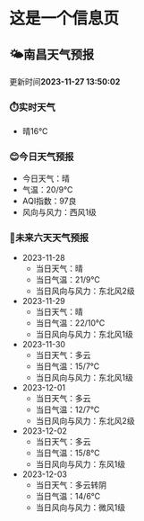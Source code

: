# 这是一个信息页 
## 🌤️**南昌**天气预报
更新时间**2023-11-27 13:50:02**
### ⏱️实时天气
- 晴16℃
### 😊今日天气预报
- 今日天气：晴
- 气温：20/9℃
- AQI指数：97良
- 风向与风力：西风1级
### 🤩未来六天天气预报
- 2023-11-28
  - 当日天气：晴
  - 当日气温：21/9℃
  - 当日风向与风力：东北风2级
- 2023-11-29
  - 当日天气：晴
  - 当日气温：22/10℃
  - 当日风向与风力：东北风1级
- 2023-11-30
  - 当日天气：多云
  - 当日气温：15/7℃
  - 当日风向与风力：东北风1级
- 2023-12-01
  - 当日天气：多云
  - 当日气温：12/7℃
  - 当日风向与风力：东北风2级
- 2023-12-02
  - 当日天气：多云
  - 当日气温：15/8℃
  - 当日风向与风力：东风1级
- 2023-12-03
  - 当日天气：多云转阴
  - 当日气温：14/6℃
  - 当日风向与风力：微风1级

